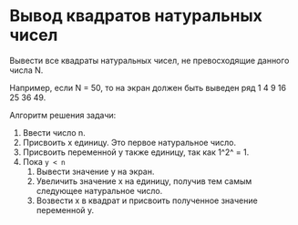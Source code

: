 # Вывод квадратов натуральных чисел


Вывести все квадраты натуральных чисел, не превосходящие данного числа N.

Например, если N = 50, то на экран должен быть выведен ряд 1 4 9 16 25 36 49.

Алгоритм решения задачи:

1. Ввести число n.
2. Присвоить x единицу. Это первое натуральное число.
3. Присвоить переменной y также единицу, так как 1^2^ = 1.
4. Пока `y < n`
   1. Вывести значение y на экран.
   2. Увеличить значение x на единицу, получив тем самым следующее натуральное число.
   3. Возвести x в квадрат и присвоить полученное значение переменной y.
